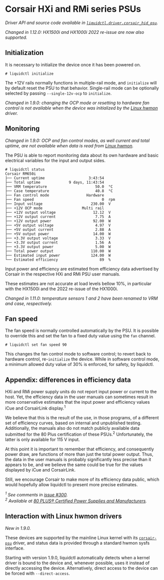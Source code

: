# Corsair HXi and RMi series PSUs
_Driver API and source code available in [`liquidctl.driver.corsair_hid_psu`](../liquidctl/driver/corsair_hid_psu.py)._

_Changed in 1.12.0: HX1500i and HX1000i 2022 re-issue are now also supported._<br>

## Initialization

It is necessary to initialize the device once it has been powered on.

```
# liquidctl initialize
```

The +12V rails normally functions in multiple-rail mode, and `initialize` will
by default reset the PSU to that behavior.  Single-rail mode can be optionally
selected by passing `--single-12v-ocp` to `initialize`.

_Changed in 1.9.0: changing the OCP mode or resetting to hardware fan control
is not available when the device was initialized by the [Linux hwmon] driver._<br>

## Monitoring

_Changed in 1.9.0: OCP and fan control modes, as well current and total uptime,
are not available when data is read from [Linux hwmon]._<br>

The PSU is able to report monitoring data about its own hardware and basic
electrical variables for the input and output sides.

```
# liquidctl status
Corsair RM650i
├── Current uptime                    3:43:54
├── Total uptime             9 days, 11:43:54
├── VRM temperature                      50.0  °C
├── Case temperature                     40.8  °C
├── Fan control mode                 Hardware
├── Fan speed                               0  rpm
├── Input voltage                      230.00  V
├── +12V OCP mode                  Multi rail
├── +12V output voltage                 12.12  V
├── +12V output current                  7.75  A
├── +12V output power                   92.00  W
├── +5V output voltage                   4.97  V
├── +5V output current                   2.88  A
├── +5V output power                    14.00  W
├── +3.3V output voltage                 3.33  V
├── +3.3V output current                 1.56  A
├── +3.3V output power                   5.00  W
├── Total power output                 110.00  W
├── Estimated input power              124.00  W
└── Estimated efficiency                   89  %
```

Input power and efficiency are estimated from efficiency data advertised by
Corsair in the respective HXi and RMi PSU user manuals.

These estimates are not accurate at load levels bellow 10%, in particular with
the HX1500i and the 2022 re-issue of the HX1000i.

_Changed in 1.11.0: temperature sensors 1 and 2 have been renamed to VRM and
case, respectively._<br>

## Fan speed

The fan speed is normally controlled automatically by the PSU.  It is possible to override this and set the fan to a fixed duty value using the `fan` channel.

```
# liquidctl set fan speed 90
```

This changes the fan control mode to software control; to revert back to hardware control,
re-`initialize` the device. While in software control mode, a minimum allowed duty value of 30% is
enforced, for safety, by liquidctl.

## Appendix: differences in efficiency data

HXi and RMi power supply units do not report input power or current to the
host.  Yet, the efficiency data in the user manuals can sometimes result in
more conservative estimates that the input power and efficiency values iCue and
CorsairLink display.<sup>1</sup>

We believe that this is the result of the use, in those programs, of a
different set of efficiency curves, based on internal and unpublished testing.
Additionally, the manuals also do not match publicly available data submitted
for the 80 Plus certification of these PSUs.<sup>2</sup> Unfortunately, the
latter is only available for 115 V input.

At this point it is important to remember that efficiency, and consequently
power draw, are functions of more than just the total power output.  Thus, the
data in the user manuals is probably significantly less precise than it appears
to be, and we believe the same could be true for the values displayed by iCue
and CorsairLink.

Still, we encourage Corsair to make more of its efficiency data public, which
would hopefully allow liquidctl to present more precise estimates.

_<sup>1</sup> See comments in [issue #300](https://github.com/liquidctl/liquidctl/issues/300)._<br>
_<sup>2</sup> Available at [80 PLUS® Certified Power Supplies and Manufacturers](https://www.clearesult.com/80plus/manufacturers/115V-Internal)._<br>


## Interaction with Linux hwmon drivers
[Linux hwmon]: #interaction-with-linux-hwmon-drivers

_New in 1.9.0._<br>

These devices are supported by the mainline Linux kernel with its
[`corsair-psu`] driver, and status data is provided through a standard hwmon
sysfs interface.

Starting with version 1.9.0, liquidctl automatically detects when a kernel
driver is bound to the device and, whenever possible, uses it instead of
directly accessing the device.  Alternatively, direct access to the device can
be forced with `--direct-access`.

[`corsair-psu`]: https://www.kernel.org/doc/html/latest/hwmon/corsair-psu.html
